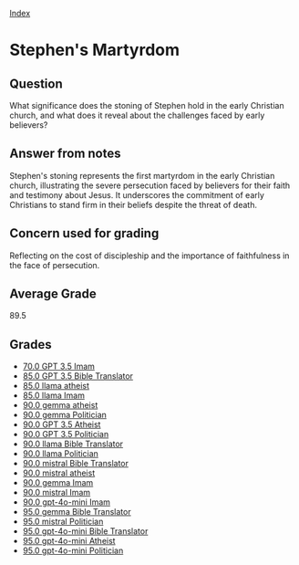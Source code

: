 
[Index](../../index.md)
# Stephen's Martyrdom
## Question
What significance does the stoning of Stephen hold in the early Christian church, and what does it reveal about the challenges faced by early believers?

## Answer from notes
Stephen's stoning represents the first martyrdom in the early Christian church, illustrating the severe persecution faced by believers for their faith and testimony about Jesus. It underscores the commitment of early Christians to stand firm in their beliefs despite the threat of death.

## Concern used for grading
Reflecting on the cost of discipleship and the importance of faithfulness in the face of persecution.

## Average Grade
89.5

## Grades
 * [70.0 GPT 3.5 Imam](../answers/GPT_3.5_Imam/Stephen's_Martyrdom.md)
 * [85.0 GPT 3.5 Bible Translator](../answers/GPT_3.5_Bible_Translator/Stephen's_Martyrdom.md)
 * [85.0 llama atheist](../answers/llama_atheist/Stephen's_Martyrdom.md)
 * [85.0 llama Imam](../answers/llama_Imam/Stephen's_Martyrdom.md)
 * [90.0 gemma atheist](../answers/gemma_atheist/Stephen's_Martyrdom.md)
 * [90.0 gemma Politician](../answers/gemma_Politician/Stephen's_Martyrdom.md)
 * [90.0 GPT 3.5 Atheist](../answers/GPT_3.5_Atheist/Stephen's_Martyrdom.md)
 * [90.0 GPT 3.5 Politician](../answers/GPT_3.5_Politician/Stephen's_Martyrdom.md)
 * [90.0 llama Bible Translator](../answers/llama_Bible_Translator/Stephen's_Martyrdom.md)
 * [90.0 llama Politician](../answers/llama_Politician/Stephen's_Martyrdom.md)
 * [90.0 mistral Bible Translator](../answers/mistral_Bible_Translator/Stephen's_Martyrdom.md)
 * [90.0 mistral atheist](../answers/mistral_atheist/Stephen's_Martyrdom.md)
 * [90.0 gemma Imam](../answers/gemma_Imam/Stephen's_Martyrdom.md)
 * [90.0 mistral Imam](../answers/mistral_Imam/Stephen's_Martyrdom.md)
 * [90.0 gpt-4o-mini Imam](../answers/gpt-4o-mini_Imam/Stephen's_Martyrdom.md)
 * [95.0 gemma Bible Translator](../answers/gemma_Bible_Translator/Stephen's_Martyrdom.md)
 * [95.0 mistral Politician](../answers/mistral_Politician/Stephen's_Martyrdom.md)
 * [95.0 gpt-4o-mini Bible Translator](../answers/gpt-4o-mini_Bible_Translator/Stephen's_Martyrdom.md)
 * [95.0 gpt-4o-mini Atheist](../answers/gpt-4o-mini_Atheist/Stephen's_Martyrdom.md)
 * [95.0 gpt-4o-mini Politician](../answers/gpt-4o-mini_Politician/Stephen's_Martyrdom.md)
